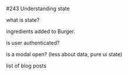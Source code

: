 #243 Understanding state

what is state?

ingredients added to Burger.

is user authenticated?

is a modal open? (less about data, pure ui state)

list of blog posts

